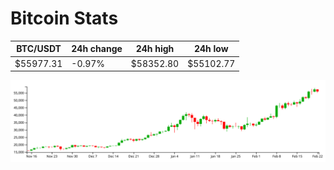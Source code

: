 # Bitcoin Stats

BTC/USDT|24h change|24h high|24h low|
|---|---|---|---|
|$55977.31|-0.97%|$58352.80|$55102.77|

<img src="./chart.svg">
